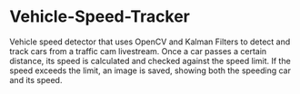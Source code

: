 # Vehicle-Speed-Tracker

Vehicle speed detector that uses OpenCV and Kalman Filters to detect and track cars from a traffic cam livestream. Once a car passes a certain distance, its speed is calculated and checked against the speed limit. If the speed exceeds the limit, an image is saved, showing both the speeding car and its speed.
